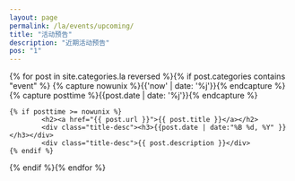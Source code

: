 ```yaml
---
layout: page
permalink: /la/events/upcoming/
title: "活动预告"
description: "近期活动预告"
pos: "1"
---
```


<div class="tiles">
{% for post in site.categories.la reversed %}{% if post.categories contains "event" %}
    {% capture nowunix %}{{'now' | date: '%j'}}{% endcapture %}
    {% capture posttime %}{{post.date | date: '%j'}}{% endcapture %}

    {% if posttime >= nowunix %}
            <h2><a href="{{ post.url }}">{{ post.title }}</a></h2>
            <div class="title-desc"><h3>{{post.date | date:"%B %d, %Y" }}</h3></div>
            <div class="title-desc">{{ post.description }}</div>
    {% endif %}
{% endif %}{% endfor %}
</div><!-- /.tiles -->
